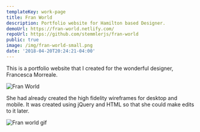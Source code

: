```yaml
---
templateKey: work-page
title: Fran World
description: Portfolio website for Hamilton based Designer.
demoUrl: https://fran-world.netlify.com/
repoUrl: https://github.com/stemmlerjs/fran-world
public: true
image: /img/fran-world-small.png
date: '2018-04-20T20:24:21-04:00'
---
```


This is a portfolio website that I created for the wonderful designer, Francesca Morreale.

![Fran World](/img/frans.png)

She had already created the high fidelity wireframes for desktop and mobile. It was created using jQuery and HTML so that she could make edits to it later.

![Fran world gif](/img/fran-gif.gif)